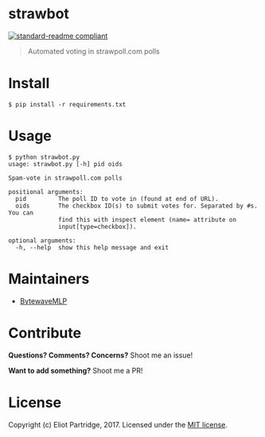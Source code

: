 # strawbot

[![standard-readme compliant](https://img.shields.io/badge/readme%20style-standard-brightgreen.svg?style=flat-square)](https://github.com/RichardLitt/standard-readme)

> Automated voting in strawpoll.com polls

# Install

```
$ pip install -r requirements.txt
```

# Usage

```
$ python strawbot.py
usage: strawbot.py [-h] pid oids

Spam-vote in strawpoll.com polls

positional arguments:
  pid         The poll ID to vote in (found at end of URL).
  oids        The checkbox ID(s) to submit votes for. Separated by #s. You can
              find this with inspect element (name= attribute on
              input[type=checkbox]).

optional arguments:
  -h, --help  show this help message and exit
```

# Maintainers

- [BytewaveMLP](https://github.com/BytewaveMLP)

# Contribute

**Questions? Comments? Concerns?** Shoot me an issue!

**Want to add something?** Shoot me a PR!

# License

Copyright (c) Eliot Partridge, 2017. Licensed under the [MIT license](/LICENSE).
